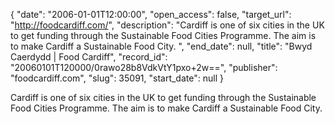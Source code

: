 {
  "date": "2006-01-01T12:00:00", 
  "open_access": false, 
  "target_url": "http://foodcardiff.com/", 
  "description": "Cardiff is one of six cities in the UK to get funding through the Sustainable Food Cities Programme. The aim is to make Cardiff a Sustainable Food City. ", 
  "end_date": null, 
  "title": "Bwyd Caerdydd | Food Cardiff", 
  "record_id": "20060101T120000/0rawo28b8VdkVtY1pxo+2w==", 
  "publisher": "foodcardiff.com", 
  "slug": 35091, 
  "start_date": null
}

Cardiff is one of six cities in the UK to get funding through the Sustainable Food Cities Programme. The aim is to make Cardiff a Sustainable Food City. 